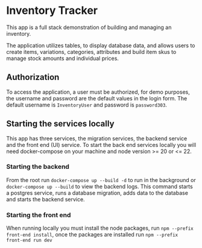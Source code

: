 # Inventory Tracker

This app is a full stack demonstration of building and managing an inventory.

The application utilizes tables, to display database data, and allows users to create items, variations, categories, attributes and build item skus to manage stock amounts and individual prices.

## Authorization

To access the application, a user must be authorized, for demo purposes, the username and password are the default values in the login form. The default username is `InventoryUser` and password is `password303`.

## Starting the services locally

This app has three services, the migration services, the backend service and the front end (UI) service. To start the back end services locally you will need docker-compose on your machine and node version >= 20 or <= 22.

### Starting the backend

From the root run `docker-compose up --build -d` to run in the background or `docker-compose up --build` to view the backend logs. This command starts a postgres service, runs a database migration, adds data to the database and starts the backend service.

### Starting the front end

When running locally you must install the node packages, run `npm --prefix front-end install`, once the packages are installed run `npm --prefix front-end run dev`

